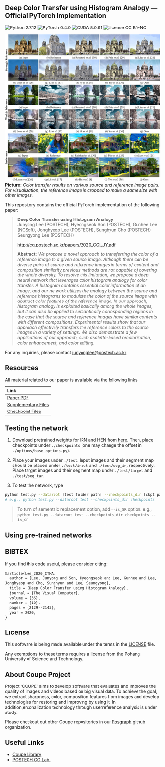 ## Deep Color Transfer using Histogram Analogy &mdash; Official PyTorch Implementation
![Python 2.7.12](https://img.shields.io/badge/python-2.7.12-green.svg?style=plastic)
![PyTorch 0.4.0](https://img.shields.io/badge/PyTorch-0.4.0-green.svg?style=plastic)
![CUDA 8.0.61](https://img.shields.io/badge/CUDA-8.0.61-green.svg?style=plastic)
![License CC BY-NC](https://img.shields.io/badge/license-GNU_AGPv3-green.svg?style=plastic)

![Teaser image](./assets/figure.jpg)
**Picture:** *Color transfer results on various source and reference image pairs. For visualization, the reference image is cropped to make a same size with other images.*

This repository contains the official PyTorch implementation of the following paper:

> **Deep Color Transfer using Histogram Analogy**<br>
> Junyong Lee (POSTECH), Hyeongseok Son (POSTECH), Gunhee Lee (NCSoft), Jonghyeop Lee (POSTECH), Sunghyun Cho (POSTECH) Seungyong Lee (POSTECH)
> 
> http://cg.postech.ac.kr/papers/2020_CGI_JY.pdf
>
> **Abstract:** *We propose a novel approach to transferring the color of a reference image to a given source image. Although there can be diverse pairs of source and reference images in terms of content and composition similarity,previous methods are not capable of covering the whole diversity. To resolve this limitation, we propose a deep neural network that leverages color histogram analogy for color transfer. A histogram contains essential color information of an image, and our network utilizes the analogy between the source and reference histograms to modulate the color of the source image with abstract color features of the reference image. In our approach, histogram analogy is exploited basically among the whole images, but it can also be applied to semantically corresponding regions in the case that the source and reference images have similar contents with different compositions. Experimental results show that our approach effectively transfers the reference colors to the source images in a variety of settings. We also demonstrate a few applications of our approach, such asalette-based recolorization, color enhancement, and color editing.*

For any inquiries, please contact [junyonglee@postech.ac.kr](mailto:junyonglee@postech.ac.kr)

## Resources

All material related to our paper is available via the following links:

| Link |
| :-------------- |
| [Paper PDF](https://drive.google.com/file/d/1mRVo3JefkgRd2VdJvG5M-8xWtvl60ZWg/view?usp=sharing) |
| [Supplementary Files](https://drive.google.com/file/d/1sQTGHEcko2HxoIvneyrot3bUabPrN5l1/view?usp=sharing) |
| [Checkpoint Files](https://drive.google.com/file/d/1Xl8cXmhlD1DjaYNcroRLMjYR3C9QplNs/view?usp=sharing) |


## Testing the network
1. Download pretrained weights for IRN and HEN from [here](https://drive.google.com/file/d/1Xl8cXmhlD1DjaYNcroRLMjYR3C9QplNs/view?usp=sharing).
Then, place checkpoints under `./checkpoints` (one may change the offset in `./options/base_options.py`).

2. Place your images under `./test`. Input images and their segment map should be placed under `./test/input` and `./test/seg_in`, respectively. Place target images and their segment map under `./test/target` and `./test/seg_tar`. 

3. To test the network, type
```bash
python test.py --dataroot [test folder path] --checkpoints_dir [ckpt path]
# e.g., python test.py --dataroot test --checkpoints_dir checkpoints
```
> To turn of sementaic replacement option, add `--is_SR` option.
> e.g., `python test.py --dataroot test --checkpoints_dir checkpoints --is_SR`

## Using pre-trained networks

## BIBTEX
If you find this code useful, please consider citing:

```
@article{Lee_2020_CTHA,
  author = {Lee, Junyong and Son, Hyeongseok and Lee, Gunhee and Lee, Jonghyeop and Cho, Sunghyun and Lee, Seungyong},
  title = {Deep Color Transfer using Histogram Analogy},
  journal = {The Visual Computer},
  volume = {36},
  number = {10},
  pages = {2129--2143},
  year = 2020,
}
```

## License ##
This software is being made available under the terms in the [LICENSE](LICENSE) file.

Any exemptions to these terms requires a license from the Pohang University of Science and Technology.

## About Coupe Project ##
Project ‘COUPE’ aims to develop software that evaluates and improves the quality of images and videos based on big visual data. To achieve the goal, we extract sharpness, color, composition features from images and develop technologies for restoring and improving by using it. In addition,ersonalization technology through userreference analysis is under study.  
    
Please checkout out other Coupe repositories in our [Posgraph](https://github.com/posgraph) github organization.

## Useful Links ##
* [Coupe Library](http://coupe.postech.ac.kr/)
* [POSTECH CG Lab.](http://cg.postech.ac.kr/)
